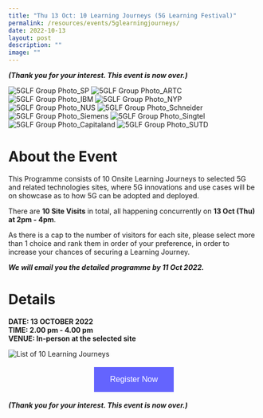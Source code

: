 ```yaml
---
title: "Thu 13 Oct: 10 Learning Journeys (5G Learning Festival)"
permalink: /resources/events/5glearningjourneys/
date: 2022-10-13
layout: post
description: ""
image: ""
---
```


***(Thank you for your interest. This event  is now over.)***

![5GLF Group Photo_SP](/images/events/5GLF/5GLF%20Group%20Photo_5G%20AIoT%20Centre,%20SP.jpg)
![5GLF Group Photo_ARTC](/images/events/5GLF/5GLF%20Group%20Photo_ARTC.jpg)
![5GLF Group Photo_IBM](/images/events/5GLF/5GLF%20Group%20Photo_i4%20Studio,%20IBM.jpg)
![5GLF Group Photo_NYP](/images/events/5GLF/5GLF%20Group%20Photo_APEX%205G,%20NYP.jpg)
![5GLF Group Photo_NUS](/images/events/5GLF/5GLF%20Group%20Photo_Unmanned%20Smart%20Facilities%20Management,%20NUS.jpg)
![5GLF Group Photo_Schneider](/images/events/5GLF/5GLF%20Group%20Photo_Schneider%20Electric%20Innovation%20Hub%20.jpg)
![5GLF Group Photo_Siemens](/images/events/5GLF/5GLF%20Group%20Photo_AMTC%20Siemens.jpg)
![5GLF Group Photo_Singtel](/images/events/5GLF/5GLF%20Group%20Photo_FutureNow%20Innovation%20Centre,%20Singtel.jpg)
![5GLF Group Photo_Capitaland](/images/events/5GLF/5GLF%20Group%20Photo_Smart%20Urban%20Co-Innovation%20Lab,%20Capitaland.jpg)
![5GLF Group Photo_SUTD](/images/events/5GLF/5GLF_Group%20Photo_Future%20Communications%20Connectivity%20Lab,%20SUTD.jpg)

# About the Event

This Programme consists of 10 Onsite Learning Journeys to selected 5G and related technologies sites, where 5G innovations and use cases will be on showcase as to how 5G can be adopted and deployed. 

There are **10 Site Visits** in total, all happening concurrently on **13 Oct (Thu) at 2pm - 4pm**. 

As there is a cap to the number of visitors for each site, please select more than 1 choice and rank them in order of your preference, in order to increase your chances of securing a Learning Journey. 

***We will email you the detailed programme by 11 Oct 2022.***

# Details
**DATE: 13 OCTOBER 2022** <br> 
**TIME: 2.00 pm - 4.00 pm** <br> 
**VENUE: In-person at the selected site**

![List of 10 Learning Journeys](/images/events/5GLF/Learning%20Journey%20Website-3s.png)

<style>
#register {
  background-color: #0000ff;
  border: none;
  color: white;
  padding: 16px 32px;
  text-align: center;
  font-size: 16px;
  margin: 4px 2px;
  opacity: 0.6;
  transition: 0.3s;
  display: inline-block;
  text-decoration: none;
  cursor: pointer;
}
</style>

<center><a href="https://form.gov.sg/628f22d33778d80011a07cc6" target="_blank"><button id="register" class="btn">Register Now</button></a></center>

***(Thank you for your interest. This event  is now over.)***